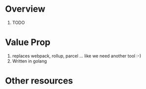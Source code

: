 # Overview
1. TODO

# Value Prop
1. replaces webpack, rollup, parcel ... like we need another tool :-)
1. Written in golang


# Other resources
